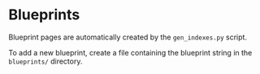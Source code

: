 # Blueprints

Blueprint pages are automatically created by the `gen_indexes.py` script.

To add a new blueprint, create a file containing the blueprint string in the `blueprints/` directory.
